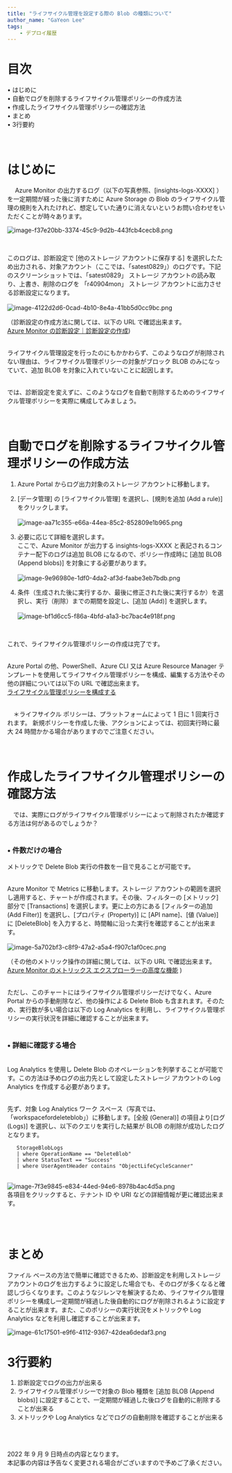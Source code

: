 ```yaml
---
title: "ライフサイクル管理を設定する際の Blob の種類について"
author_name: "GaYeon Lee"
tags:
    - デプロイ履歴
---
```



# 目次<br>
• はじめに<br>
• 自動でログを削除するライフサイクル管理ポリシーの作成方法<br>
• 作成したライフサイクル管理ポリシーの確認方法<br>
• まとめ<br>
• 3行要約<br>
<br><br>

# はじめに<br>
　
   Azure Monitor の出力するログ（以下の写真参照、[insights-logs-XXXX] ）を一定期間が経った後に消すために Azure Storage の Blob のライフサイクル管理の規則を入れたけれど、想定していた通りに消えないというお問い合わせをいただくことが時々あります。<br>

![image-f37e20bb-3374-45c9-9d2b-443fcb4cecb8.png]({{site.baseurl}}/media/2022/09/image-f37e20bb-3374-45c9-9d2b-443fcb4cecb8.png)

<br>

   このログは、診断設定で [他のストレージ アカウントに保存する] を選択したため出力される、対象アカウント（ここでは、「satest0829」）のログです。下記のスクリーンショットでは、「satest0829」 ストレージ アカウントの読み取り、上書き、削除のログを 「r40904mon」 ストレージ アカウントに出力させる診断設定になります。<br><br>
![image-4122d2d6-0cad-4b10-8e4a-41bb5d0cc9bc.png]({{site.baseurl}}/media/2022/09/image-4122d2d6-0cad-4b10-8e4a-41bb5d0cc9bc.png)

（診断設定の作成方法に関しては、以下の URL で確認出来ます。<br>
[Azure Monitor の診断設定｜診断設定の作成](https://docs.microsoft.com/ja-jp/azure/azure-monitor/essentials/diagnostic-settings?tabs=portal）))<br><br>

  ライフサイクル管理設定を行ったのにもかかわらず、このようなログが削除されない理由は、ライフサイクル管理ポリシーの対象がブロック BLOB のみになっていて、追加 BLOB を対象に入れていないことに起因します。<br><br>

   では、診断設定を変えずに、このようなログを自動で削除するためのライフサイクル管理ポリシーを実際に構成してみましょう。<br><br>
<br>
 
# 自動でログを削除するライフサイクル管理ポリシーの作成方法 <br>

1. Azure Portal からログ出力対象のストレージ アカウントに移動します。<br>
2. [データ管理] の [ライフサイクル管理] を選択し、[規則を追加 (Add a rule)] をクリックします。<br><br>
![image-aa71c355-e66a-44ea-85c2-852809e1b965.png]({{site.baseurl}}/media/2022/09/image-aa71c355-e66a-44ea-85c2-852809e1b965.png)
	
3. 必要に応じて詳細を選択します。<br>
ここで、Azure Monitor が出力する insights-logs-XXXX と表記されるコンテナー配下のログは追加 BLOB になるので、ポリシー作成時に [追加 BLOB (Append blobs)] を対象にする必要があります。<br><br>
![image-9e96980e-1df0-4da2-af3d-faabe3eb7bdb.png]({{site.baseurl}}/media/2022/09/image-9e96980e-1df0-4da2-af3d-faabe3eb7bdb.png)
	
4. 条件（生成された後に実行するか、最後に修正された後に実行するか）を選択し、実行（削除）までの期間を設定し、[追加 (Add)] を選択します。<br><br>
![image-bf1d6cc5-f86a-4bfd-a1a3-bc7bac4e918f.png]({{site.baseurl}}/media/2022/09/image-bf1d6cc5-f86a-4bfd-a1a3-bc7bac4e918f.png)
<br>
	

   これで、ライフサイクル管理ポリシーの作成は完了です。<br><br>

  Azure Portal の他、PowerShell、Azure CLI 又は Azure Resource Manager テンプレートを使用してライフサイクル管理ポリシーを構成、編集する方法やその他の詳細については以下の URL で確認出来ます。<br>
[ライフサイクル管理ポリシーを構成する](https://docs.microsoft.com/ja-jp/azure/storage/blobs/lifecycle-management-policy-configure?tabs=azure-portal)
<br><br>

　＊ライフサイクル ポリシーは、プラットフォームによって 1 日に 1 回実行されます。 新規ポリシーを作成した後、アクションによっては、初回実行時に最大 24 時間かかる場合がありますのでご注意ください。<br>
<br><br>


# 作成したライフサイクル管理ポリシーの確認方法<br>

　では、実際にログがライフサイクル管理ポリシーによって削除されたか確認する方法は何があるのでしょうか？<br>
<br>

###	• 件数だけの場合<br>
メトリックで Delete Blob 実行の件数を一目で見ることが可能です。<br><br>

Azure Monitor で Metrics に移動します。ストレージ アカウントの範囲を選択し適用すると、チャートが作成されます。その後、フィルターの [メトリック] 部分で [Transactions] を選択します。更に上の方にある [フィルターの追加 (Add Filter)] を選択し、[プロパティ (Property)] に [API name]、[値 (Value)] に [DeleteBlob] を入力すると、時間軸に沿った実行を確認することが出来ます。<br><br>
![image-5a702bf3-c8f9-47a2-a5a4-f907c1af0cec.png]({{site.baseurl}}/media/2022/09/image-5a702bf3-c8f9-47a2-a5a4-f907c1af0cec.png)
<br>
	
（その他のメトリック操作の詳細に関しては、以下の URL で確認出来ます。<br>
	[Azure Monitor のメトリックス エクスプローラーの高度な機能](https://docs.microsoft.com/ja-jp/azure/azure-monitor/essentials/metrics-charts) )<br>
	
<br>ただし、このチャートにはライフサイクル管理ポリシーだけでなく、Azure Portal からの手動削除など、他の操作による Delete Blob も含まれます。そのため、実行数が多い場合は以下の Log Analytics を利用し、ライフサイクル管理ポリシーの実行状況を詳細に確認することが出来ます。<br><br>
	
	
###	• 詳細に確認する場合<br>
<br>
Log Analytics を使用し Delete Blob のオペレーションを列挙することが可能です。この方法は予めログの出力先として設定したストレージ アカウントの Log Analytics を作成する必要があります。<br>
	
<br>先ず、対象 Log Analytics ワーク スペース（写真では、「workspacefordeleteblob」）に移動します。[全般 (General)] の項目より[ログ (Logs)] を選択し、以下のクエリを実行した結果が BLOB の削除が成功したログとなります。
	
	   StorageBlobLogs
	   | where OperationName == "DeleteBlob"
	   | where StatusText == "Success"
	   | where UserAgentHeader contains "ObjectLifeCycleScanner"

	
	 
<br>![image-7f3e9845-e834-44ed-94e6-8978b4ac4d5a.png]({{site.baseurl}}/media/2022/09/image-7f3e9845-e834-44ed-94e6-8978b4ac4d5a.png)
<br>各項目をクリックすると、テナント ID や URI などの詳細情報が更に確認出来ます。

<br><br>	
	
# まとめ<br>

   ファイル ベースの方法で簡単に確認できるため、診断設定を利用しストレージ アカウントのログを出力するように設定した場合でも、そのログが多くなると確認しづらくなります。このようなジレンマを解決するため、ライフサイクル管理ポリシーを構成し一定期間が経過した後自動的にログが削除されるように設定することが出来ます。また、このポリシーの実行状況をメトリックや Log Analytics などを利用し確認することが出来ます。<br>

![image-61c17501-e9f6-4112-9367-42dea6dedaf3.png]({{site.baseurl}}/media/2022/09/image-61c17501-e9f6-4112-9367-42dea6dedaf3.png)
<br>

# 3行要約<br>
1. 診断設定でログの出力が出来る<br>
2. ライフサイクル管理ポリシーで対象の Blob 種類を [追加 BLOB (Append blobs)] に設定することで、一定期間が経過した後ログを自動的に削除することが出来る<br>
3. メトリックや Log Analytics などでログの自動削除を確認することが出来る<br>

<br><br><br>
2022 年 9 月 9 日時点の内容となります。<br>
本記事の内容は予告なく変更される場合がございますので予めご了承ください。
